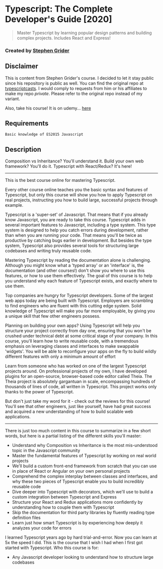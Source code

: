 # Typescript: The Complete Developer's Guide [2020]
> Master Typescript by learning popular design patterns and building complex projects. Includes React and Express!

### Created by [Stephen Grider](https://www.udemy.com/user/sgslo/)

## Disclaimer

This is content from Stephen Grider's course. I decided to let it stay public since his repository is public as well.
You can find the original repo at [typescriptcasts](https://github.com/StephenGrider/typescriptcasts). 
I would comply to requests from him or his affiliates to make my repo *private*. Please refer to the original repo instead of my variant.

Also, take his course! It is on udemy... [here](https://www.udemy.com/course/typescript-the-complete-developers-guide/)

## Requirements

    Basic knowledge of ES2015 Javascript

## Description

Composition vs Inheritance? You'll understand it.  Build your own web framework? You'll do it.  Typescript with React/Redux?  It's here!

--------------------

This is the best course online for mastering Typescript.

Every other course online teaches you the basic syntax and features of Typescript, but only this course will show you how to apply Typescript on real projects, instructing you how to build large, successful projects through example.

Typescript is a 'super-set' of Javascript.  That means that if you already know Javascript, you are ready to take this course.  Typescript adds in several important features to Javascript, including a type system.  This type system is designed to help you catch errors during development, rather than when you are running your code.  That means you'll be twice as productive by catching bugs earlier in development.  But besides the type system, Typescript also provides several tools for structuring large codebases and writing truly reusable code.

Mastering Typescript by reading the documentation alone is challenging.  Although you might know what a 'typed array' or an 'interface' is, the documentation (and other courses!) don't show you where to use this features, or how to use them effectively.  The goal of this course is to help you understand why each feature of Typescript exists, and exactly where to use them.

Top companies are hungry for Typescript developers.  Some of the largest web apps today are being built with Typescript.  Employers are scrambling to find engineers who are fluent with this cutting edge system.  Solid knowledge of Typescript will make you far more employable, by giving you a unique skill that few other engineers possess.

Planning on building your own apps?  Using Typescript will help you structure your project correctly from day one, ensuring that you won't be crushed under technical debt at some critical stage of your company.  In this course, you'll learn how to write reusable code, with a tremendous emphasis on leveraging classes and interfaces to make swappable 'widgets'.  You will be able to reconfigure your apps on the fly to build wildly different features with only a minimum amount of effort

Learn from someone who has worked on one of the largest Typescript projects around. On professional projects of my own, I have developed plugins for an open-source, browser-based code editor called Theia.  The Theia project is absolutely gargantuan in scale, encompassing hundreds of thousands of lines of code, all written in Typescript.  This project works only thanks to the power of Typescript.

But don't just take my word for it - check out the reviews for this course! You'll see that other engineers, just like yourself, have had great success and acquired a new understanding of how to build scalable web applications.

--------------------

There is just too much content in this course to summarize in a few short words, but here is a partial listing of the different skills you'll master:

-    Understand why Composition vs Inheritance is the most mis-understood topic in the Javascript community
-    Master the fundamental features of Typescript by working on real world projects
-    We'll build a custom front-end framework from scratch that you can use in place of React or Angular on your own personal projects
-    Comprehend the complex interplay between classes and interfaces, and why these two pieces of Typescript enable you to build incredibly reusable code
-    Dive deeper into Typescript with decorators, which we'll use to build a custom integration between Typescript and Express
-    Structure your React and Redux applications more confidently by understanding how to couple them with Typescript
-    Skip the documentation for third party libraries by fluently reading type definition files
-    Learn just how smart Typescript is by experiencing how deeply it analyzes your code for errors

I learned Typescript years ago by hard trial-and-error.  Now you can learn at 5x the speed I did.  This is the course that I wish I had when I first got started with Typescript.
Who this course is for:

-    Any Javascript developer looking to understand how to structure large codebases
